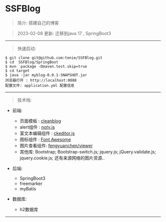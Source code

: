 # SSFBlog

> 简介:
    搭建自己的博客

> 2023-02-08 更新:  迁移到java 17 , SpringBoot3


---
 
> 快速启动:
   
     
    $ git clone git@github.com:tenie/SSFBlog.git
    $ cd  SSFBlog/SpringBoot
    $ mvn  package -Dmaven.test.skip=true
    $ cd target 
    $ java -jar myblog-0.0.1-SNAPSHOT.jar
    浏览器打开 : http://localhost:8088
    配置文件: application.yml 配置信息
    
---
> 技术栈:
-  前端:
 
    - 页面模板 : [cleanblog](https://startbootstrap.com/template-overviews/clean-blog/)
    - alert组件 :  [noty.js](http://ned.im/noty) 
    - 富文本编辑组件 :  [ckeditor.js](http://ckeditor.com/)
    - 图标组件 :  [Font Awesome](http://fontawesome.io/)
    - 图片查看组件: [fengyuanchen/viewer](https://fengyuanchen.github.io/viewer)
    - 其他库: Bootstrap;
    Bootstrap-switch.js;
    jquery.js;
    jQuery.validate.js;
    jquery.cookie.js;
    还有来源网络的图片资源..
         
-  后端: 
    
    - SpringBoot3
    - freemarker
    - myBatis
    
-  数据库: 
    
    - h2数据库

       
---
